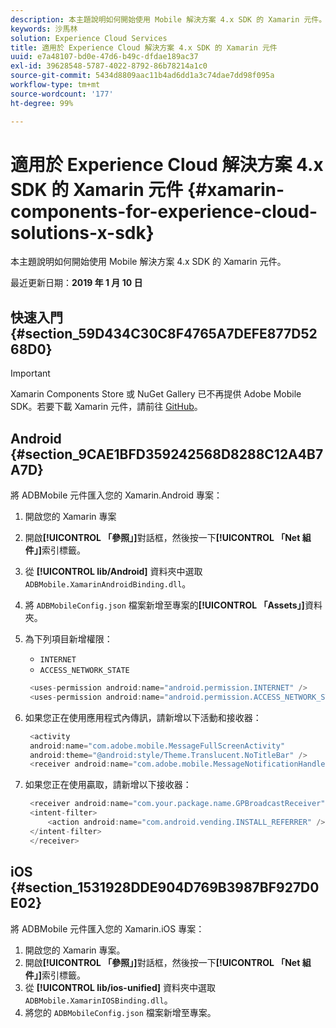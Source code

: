 ```yaml
---
description: 本主題說明如何開始使用 Mobile 解決方案 4.x SDK 的 Xamarin 元件。
keywords: 沙馬林
solution: Experience Cloud Services
title: 適用於 Experience Cloud 解決方案 4.x SDK 的 Xamarin 元件
uuid: e7a48107-bd0e-47d6-b49c-dfdae189ac37
exl-id: 39628548-5787-4022-8792-86b78214a1c0
source-git-commit: 5434d8809aac11b4ad6dd1a3c74dae7dd98f095a
workflow-type: tm+mt
source-wordcount: '177'
ht-degree: 99%

---
```


# 適用於 Experience Cloud 解決方案 4.x SDK 的 Xamarin 元件 {#xamarin-components-for-experience-cloud-solutions-x-sdk}

本主題說明如何開始使用 Mobile 解決方案 4.x SDK 的 Xamarin 元件。

最近更新日期：**2019 年 1 月 10 日**

## 快速入門 {#section_59D434C30C8F4765A7DEFE877D5268D0}

>[!IMPORTANT]
>
>Xamarin Components Store 或 NuGet Gallery 已不再提供 Adobe Mobile SDK。若要下載 Xamarin 元件，請前往 [GitHub](https://github.com/Adobe-Marketing-Cloud/mobile-services)。

## Android {#section_9CAE1BFD359242568D8288C12A4B7A7D}

將 ADBMobile 元件匯入您的 Xamarin.Android 專案：

1. 開啟您的 Xamarin 專案
1. 開啟&#x200B;**[!UICONTROL 「參照」]**&#x200B;對話框，然後按一下&#x200B;**[!UICONTROL 「Net 組件」]**&#x200B;索引標籤。
1. 從 **[!UICONTROL lib/Android]** 資料夾中選取 `ADBMobile.XamarinAndroidBinding.dll`。
1. 將 `ADBMobileConfig.json` 檔案新增至專案的&#x200B;**[!UICONTROL 「Assets」]**&#x200B;資料夾。
1. 為下列項目新增權限：

   * `INTERNET`
   * `ACCESS_NETWORK_STATE`

   ```java
    <uses-permission android:name="android.permission.INTERNET" />
    <uses-permission android:name="android.permission.ACCESS_NETWORK_STATE" />
   ```

1. 如果您正在使用應用程式內傳訊，請新增以下活動和接收器：

   ```java
    <activity 
    android:name="com.adobe.mobile.MessageFullScreenActivity" 
    android:theme="@android:style/Theme.Translucent.NoTitleBar" />
    <receiver android:name="com.adobe.mobile.MessageNotificationHandler" />
   ```

1. 如果您正在使用贏取，請新增以下接收器：

   ```java
    <receiver android:name="com.your.package.name.GPBroadcastReceiver" android:exported="true">
    <intent-filter>
        <action android:name="com.android.vending.INSTALL_REFERRER" />
    </intent-filter>
    </receiver>
   ```

## iOS {#section_1531928DDE904D769B3987BF927D0E02}

將 ADBMobile 元件匯入您的 Xamarin.iOS 專案：

1. 開啟您的 Xamarin 專案。
1. 開啟&#x200B;**[!UICONTROL 「參照」]**&#x200B;對話框，然後按一下&#x200B;**[!UICONTROL 「Net 組件」]**&#x200B;索引標籤。
1. 從 **[!UICONTROL lib/ios-unified]** 資料夾中選取 `ADBMobile.XamarinIOSBinding.dll`。
1. 將您的 `ADBMobileConfig.json` 檔案新增至專案。
